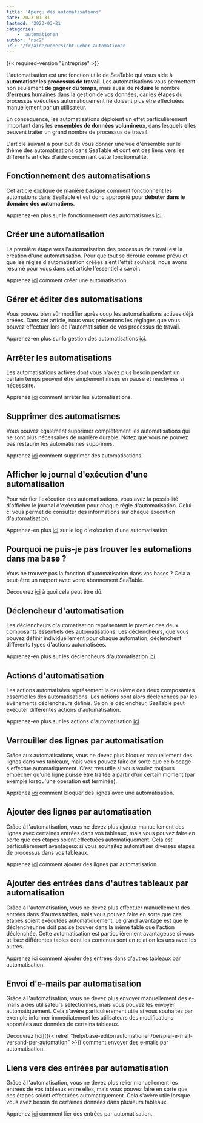 ```yaml
---
title: 'Aperçu des automatisations'
date: 2023-01-31
lastmod: '2023-03-21'
categories:
    - 'automationen'
author: 'nsc2'
url: '/fr/aide/uebersicht-ueber-automationen'
---
```


{{< required-version "Entreprise" >}}

L'automatisation est une fonction utile de SeaTable qui vous aide à **automatiser les processus de travail**. Les automatisations vous permettent non seulement **de gagner du temps**, mais aussi de **réduire** le nombre d'**erreurs** humaines dans la gestion de vos données, car les étapes du processus exécutées automatiquement ne doivent plus être effectuées manuellement par un utilisateur.

En conséquence, les automatisations déploient un effet particulièrement important dans les **ensembles de données volumineux**, dans lesquels elles peuvent traiter un grand nombre de processus de travail.

L'article suivant a pour but de vous donner une vue d'ensemble sur le thème des automatisations dans SeaTable et contient des liens vers les différents articles d'aide concernant cette fonctionnalité.

## Fonctionnement des automatisations

Cet article explique de manière basique comment fonctionnent les automations dans SeaTable et est donc approprié pour **débuter dans le domaine des automations**.

Apprenez-en plus sur le fonctionnement des automatismes [ici](https://seatable.io/fr/docs/arbeiten-mit-automationen/funktionsweise-von-automationen/).

## Créer une automatisation

La première étape vers l'automatisation des processus de travail est la création d'une automatisation. Pour que tout se déroule comme prévu et que les règles d'automatisation créées aient l'effet souhaité, nous avons résumé pour vous dans cet article l'essentiel à savoir.

Apprenez [ici](https://seatable.io/fr/docs/arbeiten-mit-automationen/anlegen-einer-automation/) comment créer une automatisation.

## Gérer et éditer des automatisations

Vous pouvez bien sûr modifier après coup les automatisations actives déjà créées. Dans cet article, nous vous présentons les réglages que vous pouvez effectuer lors de l'automatisation de vos processus de travail.

Apprenez-en plus sur la gestion des automatisations [ici](https://seatable.io/fr/docs/arbeiten-mit-automationen/automationen-verwalten-und-bearbeiten/).

## Arrêter les automatisations

Les automatisations actives dont vous n'avez plus besoin pendant un certain temps peuvent être simplement mises en pause et réactivées si nécessaire.

Apprenez [ici](https://seatable.io/fr/docs/arbeiten-mit-automationen/automationen-stoppen/) comment arrêter les automatisations.

## Supprimer des automatismes

Vous pouvez également supprimer complètement les automatisations qui ne sont plus nécessaires de manière durable. Notez que vous ne pouvez pas restaurer les automatismes supprimés.

Apprenez [ici](https://seatable.io/fr/docs/arbeiten-mit-automationen/automationen-loeschen/) comment supprimer des automatisations.

## Afficher le journal d'exécution d'une automatisation

Pour vérifier l'exécution des automatisations, vous avez la possibilité d'afficher le journal d'exécution pour chaque règle d'automatisation. Celui-ci vous permet de consulter des informations sur chaque exécution d'automatisation.

Apprenez-en plus [ici](https://seatable.io/fr/docs/arbeiten-mit-automationen/ausfuehrungslog-einer-automation-anzeigen/) sur le log d'exécution d'une automatisation.

## Pourquoi ne puis-je pas trouver les automations dans ma base ?

Vous ne trouvez pas la fonction d'automatisation dans vos bases ? Cela a peut-être un rapport avec votre abonnement SeaTable.

Découvrez [ici](https://seatable.io/fr/docs/arbeiten-mit-automationen/warum-finde-ich-in-meiner-base-die-automationen-nicht/) à quoi cela peut être dû.

## Déclencheur d'automatisation

Les déclencheurs d'automatisation représentent le premier des deux composants essentiels des automatisations. Les déclencheurs, que vous pouvez définir individuellement pour chaque automation, déclenchent différents types d'actions automatisées.

Apprenez-en plus sur les déclencheurs d'automatisation [ici](https://seatable.io/fr/docs/arbeiten-mit-automationen/automations-trigger/).

## Actions d'automatisation

Les actions automatisées représentent la deuxième des deux composantes essentielles des automatisations. Les actions sont alors déclenchées par les événements déclencheurs définis. Selon le déclencheur, SeaTable peut exécuter différentes actions d'automatisation.

Apprenez-en plus sur les actions d'automatisation [ici](https://seatable.io/fr/docs/arbeiten-mit-automationen/automations-aktionen/).

## Verrouiller des lignes par automatisation

Grâce aux automatisations, vous ne devez plus bloquer manuellement des lignes dans vos tableaux, mais vous pouvez faire en sorte que ce blocage s'effectue automatiquement. C'est très utile si vous voulez toujours empêcher qu'une ligne puisse être traitée à partir d'un certain moment (par exemple lorsqu'une opération est terminée).

Apprenez [ici](https://seatable.io/fr/docs/beispiele-fuer-automationen/zeilen-per-automation-sperren/) comment bloquer des lignes avec une automatisation.

## Ajouter des lignes par automatisation

Grâce à l'automatisation, vous ne devez plus ajouter manuellement des lignes avec certaines entrées dans vos tableaux, mais vous pouvez faire en sorte que ces étapes soient effectuées automatiquement. Cela est particulièrement avantageux si vous souhaitez automatiser diverses étapes de processus dans vos tableaux.

Apprenez [ici](https://seatable.io/fr/docs/beispiel-automationen/zeilen-per-automation-hinzufuegen/) comment ajouter des lignes par automatisation.

## Ajouter des entrées dans d'autres tableaux par automatisation

Grâce à l'automatisation, vous ne devez plus effectuer manuellement des entrées dans d'autres tables, mais vous pouvez faire en sorte que ces étapes soient exécutées automatiquement. Le grand avantage est que le déclencheur ne doit pas se trouver dans la même table que l'action déclenchée. Cette automatisation est particulièrement avantageuse si vous utilisez différentes tables dont les contenus sont en relation les uns avec les autres.

Apprenez [ici](https://seatable.io/fr/docs/beispiel-automationen/eintraege-in-andere-tabellen-per-automation-hinzufuegen/) comment ajouter des entrées dans d'autres tableaux par automatisation.

## Envoi d'e-mails par automatisation

Grâce à l'automatisation, vous ne devez plus envoyer manuellement des e-mails à des utilisateurs sélectionnés, mais vous pouvez les envoyer automatiquement. Cela s'avère particulièrement utile si vous souhaitez par exemple informer immédiatement les utilisateurs des modifications apportées aux données de certains tableaux.

Découvrez [ici]({{< relref "help/base-editor/automationen/beispiel-e-mail-versand-per-automation" >}}) comment envoyer des e-mails par automatisation.

## Liens vers des entrées par automatisation

Grâce à l'automatisation, vous ne devez plus relier manuellement les entrées de vos tableaux entre elles, mais vous pouvez faire en sorte que ces étapes soient effectuées automatiquement. Cela s'avère utile lorsque vous avez besoin de certaines données dans plusieurs tableaux.

Apprenez [ici](https://seatable.io/fr/docs/beispiele-fuer-automationen/verlinken-von-eintraegen-per-automation/) comment lier des entrées par automatisation.
